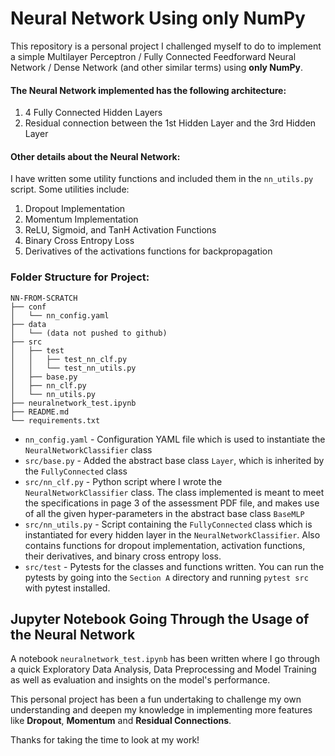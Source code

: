 # Neural Network Using only NumPy

This repository is a personal project I challenged myself to do to implement a
simple Multilayer Perceptron / Fully Connected Feedforward Neural Network / Dense
Network (and other similar terms) using **only NumPy**. 

#### The Neural Network implemented has the following architecture:
1. 4 Fully Connected Hidden Layers
2. Residual connection between the 1st Hidden Layer and the 3rd Hidden Layer

#### Other details about the Neural Network:
I have written some utility functions and included them in the `nn_utils.py` script.
Some utilities include:
1. Dropout Implementation
2. Momentum Implementation
3. ReLU, Sigmoid, and TanH Activation Functions
4. Binary Cross Entropy Loss
5. Derivatives of the activations functions for backpropagation

### Folder Structure for Project:
```
NN-FROM-SCRATCH
├── conf
│   └── nn_config.yaml
├── data
│   └── (data not pushed to github)
├── src
│   ├── test
│   │   ├── test_nn_clf.py
│   │   └── test_nn_utils.py
│   ├── base.py
│   ├── nn_clf.py
│   └── nn_utils.py
├── neuralnetwork_test.ipynb
├── README.md
└── requirements.txt
```
* `nn_config.yaml` - Configuration YAML file which is used to instantiate the
  `NeuralNetworkClassifier` class
* `src/base.py` - Added the abstract base class `Layer`, which is inherited by the
  `FullyConnected` class
* `src/nn_clf.py` - Python script where I wrote the `NeuralNetworkClassifier` class. The
  class implemented is meant to meet the specifications in page 3 of the assessment PDF
  file, and makes use of all the given hyper-parameters in the abstract base class
  `BaseMLP`
* `src/nn_utils.py` - Script containing the `FullyConnected` class which is instantiated
  for every hidden layer in the `NeuralNetworkClassifier`. Also contains functions for
  dropout implementation, activation functions, their derivatives, and binary cross
  entropy loss.
* `src/test` - Pytests for the classes and functions written. You can run the pytests by
  going into the `Section A` directory and running `pytest src` with pytest installed.
  

## Jupyter Notebook Going Through the Usage of the Neural Network
A notebook  `neuralnetwork_test.ipynb` has been written where I go through a quick
Exploratory Data Analysis, Data Preprocessing and Model Training as well as evaluation
and insights on the model's performance. 

This personal project has been a fun undertaking to challenge my own understanding and
deepen my knowledge in implementing more features like **Dropout**, **Momentum** and
**Residual Connections**.

Thanks for taking the time to look at my work!